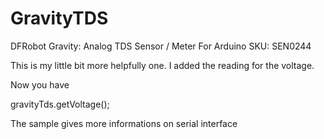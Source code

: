 # GravityTDS
DFRobot Gravity: Analog TDS Sensor / Meter For Arduino SKU: SEN0244

This is my little bit more helpfully one.
I added the reading for the voltage.

Now you have 

gravityTds.getVoltage();

The sample gives more informations on serial interface
